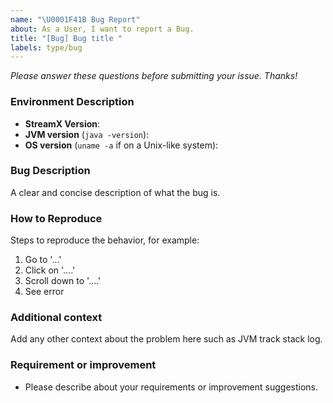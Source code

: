```yaml
---
name: "\U0001F41B Bug Report"
about: As a User, I want to report a Bug.
title: "[Bug] Bug title "
labels: type/bug
---
```


*Please answer these questions before submitting your issue. Thanks!*

### Environment Description
* **StreamX Version**: 
* **JVM version** (`java -version`):
* **OS version** (`uname -a` if on a Unix-like system):

### Bug Description
A clear and concise description of what the bug is. 

### How to Reproduce 
Steps to reproduce the behavior, for example:

1. Go to '...'
2. Click on '....'
3. Scroll down to '....'
4. See error

### Additional context
Add any other context about the problem here such as JVM track stack log.

### Requirement or improvement

- Please describe about your requirements or improvement suggestions.
